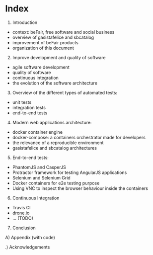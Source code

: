 # Index

1) Introduction
  - context: beFair, free software and social business
  - overview of gasistafelice and sbcatalog
  - improvement of beFair products
  - organization of this document

2) Improve development and quality of software
  - agile software development
  - quality of software
  - continuous integration
  - the evolution of the software architecture

3) Overview of the different types of automated tests:
  - unit tests
  - integration tests
  - end-to-end tests

4) Modern web applications architecture:
  - docker container engine
  - docker-compose: a containers orchestrator made for developers
  - the relevance of a reproducible environment
  - gasistafelice and sbcatalog architectures

5) End-to-end tests:
  - PhantomJS and CasperJS
  - Protractor framework for testing AngularJS applications
  - Selenium and Selenium Grid
  - Docker containers for e2e testing purpose
  - Using VNC to inspect the browser behaviour inside the containers

6) Continuous Integration
  - Travis CI 
  - drone.io
  - ... (TODO)

7) Conclusion

A) Appendix (with code)

.) Acknowledgements
